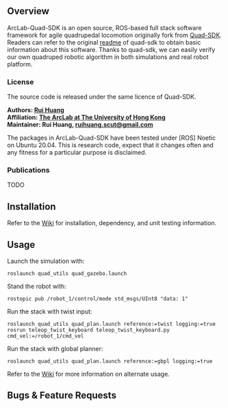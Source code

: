 ## Overview

ArcLab-Quad-SDK is an open source, ROS-based full stack software framework for
agile quadrupedal locomotion originally fork from [Quad-SDK](https://github.com/robomechanics/quad-sdk).
Readers can refer to the original [readme](README_QUAD_SDK.md) of quad-sdk to obtain basic information about this software.
Thanks to quad-sdk, we can easily verify our own quadruped robotic algorithm in both simulations and real robot platform.

### License

The source code is released under the same licence of Quad-SDK.

**Authors: [Rui Huang](https://arclab.hku.hk/Huang%20Rui.html)<br />
Affiliation: [The ArcLab at The University of Hong Kong](https://arclab.hku.hk/)<br />
Maintainer: Rui Huang, ruihuang.scut@gmail.com**

The packages in ArcLab-Quad-SDK have been tested under [ROS] Noetic on Ubuntu 20.04.
This is research code, expect that it changes often and any fitness for a particular purpose is disclaimed.

### Publications

TODO


## Installation

Refer to the [Wiki](https://github.com/robomechanics/quad-sdk/wiki/1.-Getting-Started-with-Quad-SDK) for installation,
dependency, and unit testing information.

## Usage

Launch the simulation with:

```
roslaunch quad_utils quad_gazebo.launch
```

Stand the robot with:
```
rostopic pub /robot_1/control/mode std_msgs/UInt8 "data: 1"
```
Run the stack with twist input:
```
roslaunch quad_utils quad_plan.launch reference:=twist logging:=true
rosrun teleop_twist_keyboard teleop_twist_keyboard.py cmd_vel:=/robot_1/cmd_vel
```
Run the stack with global planner:
```
roslaunch quad_utils quad_plan.launch reference:=gbpl logging:=true
```
Refer to the [Wiki](https://github.com/robomechanics/quad-sdk/wiki/2.-Using-the-Software) for more information on alternate usage.

## Bugs & Feature Requests

